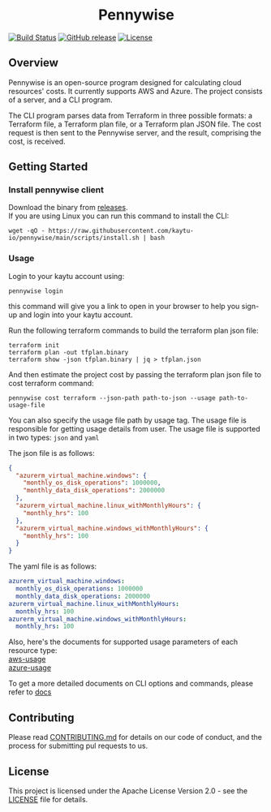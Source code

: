 <h1 align="center"> Pennywise </h1>

[![Build Status](https://travis-ci.org/kaytu-io/pennywise.svg?branch=master)](https://travis-ci.org/kaytu-io/pennywise)
[![GitHub release](https://img.shields.io/github/release/kaytu-io/pennywise.svg)](https://github.com/kaytu-io/pennywise/releases)
[![License](https://img.shields.io/badge/License-Apache%202.0-blue.svg)](https://opensource.org/licenses/Apache-2.0)

## Overview
Pennywise is an open-source program designed for calculating cloud resources' costs. It currently supports AWS and Azure. The project consists of a server, and a CLI program.

The CLI program parses data from Terraform in three possible formats: a Terraform file, a Terraform plan file, or a Terraform plan JSON file. The cost request is then sent to the Pennywise server, and the result, comprising the cost, is received.

## Getting Started

### Install pennywise client

Download the binary from [releases](https://github.com/kaytu-io/pennywise/releases).\
If you are using Linux you can run this command to install the CLI: 
```shell
wget -qO - https://raw.githubusercontent.com/kaytu-io/pennywise/main/scripts/install.sh | bash
```

### Usage

Login to your kaytu account using:
```shell
pennywise login
``` 
this command will give you a link to open in your browser to help you sign-up and login into your kaytu account.

Run the following terraform commands to build the terraform plan json file:

```shell
terraform init
terraform plan -out tfplan.binary
terraform show -json tfplan.binary | jq > tfplan.json
```
And then estimate the project cost by passing the terraform plan json file to cost terraform command:
```shell
pennywise cost terraform --json-path path-to-json --usage path-to-usage-file
```

You can also specify the usage file path by usage tag.
The usage file is responsible for getting usage details from user.
The usage file is supported in two types: `json` and `yaml`

The json file is as follows:
````json
{
  "azurerm_virtual_machine.windows": {
    "monthly_os_disk_operations": 1000000,
    "monthly_data_disk_operations": 2000000
  },
  "azurerm_virtual_machine.linux_withMonthlyHours": {
    "monthly_hrs": 100
  },
  "azurerm_virtual_machine.windows_withMonthlyHours": {
    "monthly_hrs": 100
  }
}
````
The yaml file is as follows:
````yaml
azurerm_virtual_machine.windows:
  monthly_os_disk_operations: 1000000
  monthly_data_disk_operations: 2000000
azurerm_virtual_machine.linux_withMonthlyHours:
  monthly_hrs: 100
azurerm_virtual_machine.windows_withMonthlyHours:
  monthly_hrs: 100
````
Also, here's the documents for supported usage parameters of each resource type:\
[aws-usage](./docs/aws-usage-parameters.md)\
[azure-usage](./docs/azure-usage-parameters.md)

To get a more detailed documents on CLI options and commands, please refer to [docs](./docs/pennywise.md)

## Contributing
Please read [CONTRIBUTING.md](CONTRIBUTING.md) for details on our code of conduct, and the process for submitting pul requests to us.

## License
This project is licensed under the Apache License Version 2.0 - see the [LICENSE](LICENSE) file for details.
